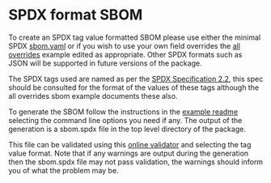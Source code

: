 # SPDX format SBOM

To create an SPDX tag value formatted SBOM please use either the minimal SPDX [sbom.yaml](/example/yaml/spdx/sbom-minimal.yaml) or if you wish to use 
your own field overrides the [all overrides](/example/yaml/spdx/sbom-alloverrides.yaml) example edited as appropriate. Other SPDX formats such as JSON will be supported
in future versions of the package.

The SPDX tags used are named as per the [SPDX Specification 2.2](https://spdx.github.io/spdx-spec/), this spec should be 
consulted for the format of the values of these tags although the all overrides sbom example documents these
also.

To generate the SBOM follow the instructions in the [example readme](/example/example.md) selecting the command line options you need if any.
The output of the generation is a sbom.spdx file in the top level directory of the package. 

This file can be validated using this [online validator](https://tools.spdx.org/app/validate/) and selecting the tag value format.
Note that if any warnings are output during the generation then the sbom.spdx file may not pass validation, the warnings should 
inform you of what the problem may be.



